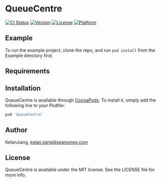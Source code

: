 # QueueCentre

[![CI Status](https://img.shields.io/travis/KelanJiang/QueueCentre.svg?style=flat)](https://travis-ci.org/KelanJiang/QueueCentre)
[![Version](https://img.shields.io/cocoapods/v/QueueCentre.svg?style=flat)](https://cocoapods.org/pods/QueueCentre)
[![License](https://img.shields.io/cocoapods/l/QueueCentre.svg?style=flat)](https://cocoapods.org/pods/QueueCentre)
[![Platform](https://img.shields.io/cocoapods/p/QueueCentre.svg?style=flat)](https://cocoapods.org/pods/QueueCentre)

## Example

To run the example project, clone the repo, and run `pod install` from the Example directory first.

## Requirements

## Installation

QueueCentre is available through [CocoaPods](https://cocoapods.org). To install
it, simply add the following line to your Podfile:

```ruby
pod 'QueueCentre'
```

## Author

KelanJiang, kelan.jiang@seamoney.com

## License

QueueCentre is available under the MIT license. See the LICENSE file for more info.
